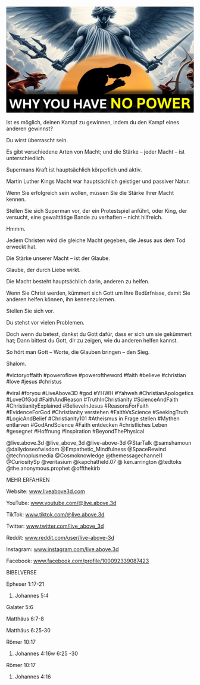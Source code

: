 ![Video cover image](../cover.jpg "cover photo")

Ist es möglich, deinen Kampf zu gewinnen, indem du den Kampf eines anderen gewinnst?

Du wirst überrascht sein.

Es gibt verschiedene Arten von Macht; und die Stärke – jeder Macht – ist unterschiedlich.

Supermans Kraft ist hauptsächlich körperlich und aktiv.

Martin Luther Kings Macht war hauptsächlich geistiger und passiver Natur.

Wenn Sie erfolgreich sein wollen, müssen Sie die Stärke Ihrer Macht kennen.

Stellen Sie sich Superman vor, der ein Protestspiel anführt, oder King, der versucht, eine gewalttätige Bande zu verhaften – nicht hilfreich.

Hmmm.

Jedem Christen wird die gleiche Macht gegeben, die Jesus aus dem Tod erweckt hat.

Die Stärke unserer Macht – ist der Glaube.

Glaube, der durch Liebe wirkt.

Die Macht besteht hauptsächlich darin, anderen zu helfen.

Wenn Sie Christ werden, kümmert sich Gott um Ihre Bedürfnisse, damit Sie anderen helfen können, ihn kennenzulernen.

Stellen Sie sich vor.

Du stehst vor vielen Problemen.

Doch wenn du betest, dankst du Gott dafür, dass er sich um sie gekümmert hat; Dann bittest du Gott, dir zu zeigen, wie du anderen helfen kannst.

So hört man Gott – Worte, die Glauben bringen – den Sieg.

Shalom.

#victoryoffaith #poweroflove #poweroftheword #faith #believe #christian #love #jesus #christus

#viral #foryou #LiveAbove3D #god #YHWH #Yahweh #ChristianApologetics #LoveOfGod #FaithAndReason #TruthInChristianity #ScienceAndFaith #ChristianityExplained #BelieveInJesus #ReasonsForFaith #EvidenceForGod #Christianity verstehen #FaithVsScience #SeekingTruth #LogicAndBelief #Christianity101 #Atheismus in Frage stellen #Mythen entlarven #GodAndScience #Faith entdecken #christliches Leben #gesegnet #Hoffnung #Inspiration #BeyondThePhysical

@live.above.3d @live_above_3d @live-above-3d @StarTalk @samshamoun @dailydoseofwisdom @Empathetic_Mindfulness @SpaceRewind @technoplusmedia @Cosmoknowledge @themessagechannel1 @CuriositySp @veritasium @kapchatfield.07 @ ken.arrington @tedtoks @the.anonymous.prophet @offthekirb

MEHR ERFAHREN

Website: www.liveabove3d.com

YouTube: www.youtube.com/@live.above.3d

TikTok: www.tiktok.com/@live.above.3d

Twitter: www.twitter.com/live_above_3d

Reddit: www.reddit.com/user/live-above-3d

 Instagram: www.instagram.com/live.above.3d

Facebook: www.facebook.com/profile/100092339087423

BIBELVERSE

Epheser 1:17-21

 1. Johannes 5:4

Galater 5:6

Matthäus 6:7-8

Matthäus 6:25-30

Römer 10:17

1. Johannes 4:16w 6:25 -30

Römer 10:17

1. Johannes 4:16